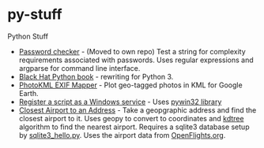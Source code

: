 # py-stuff
 Python Stuff

* [Password checker](https://github.com/benhunter/chkpwd) - (Moved to own repo) Test a string for complexity requirements associated with passwords. Uses regular expressions and argparse for command line interface.
* [Black Hat Python book](https://github.com/benhunter/py-stuff/tree/master/bhp) - rewriting for Python 3.
* [PhotoKML EXIF Mapper](https://github.com/benhunter/py-stuff/blob/master/misc/photokml.py) - Plot geo-tagged photos in KML for Google Earth.
* [Register a script as a Windows service](https://github.com/benhunter/py-stuff/blob/master/win-svc.py) - Uses [pywin32 library](https://pypi.python.org/pypi/pywin32)
* [Closest Airport to an Address](https://github.com/benhunter/py-stuff/blob/master/closest_airport.py) - Take a geopgraphic address and find the closest airport to it. Uses geopy to convert to coordinates and [kdtree](https://github.com/benhunter/py-stuff/blob/master/kdtree.py) algorithm to find the nearest airport. Requires a sqlite3 database setup by [sqlite3_hello.py](https://github.com/benhunter/py-stuff/blob/master/sqlite3_hello.py). Uses the airport data from [OpenFlights.org](https://openflights.org/data.html).
